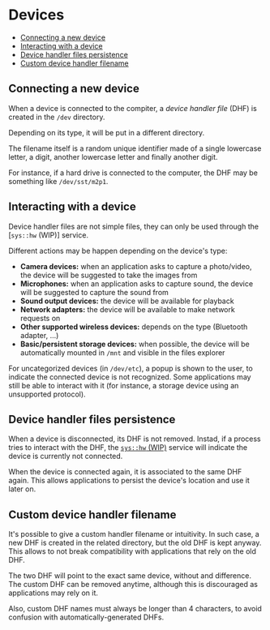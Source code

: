# Devices

- [Connecting a new device](#connecting-a-new-device)
- [Interacting with a device](#interacting-with-a-device)
- [Device handler files persistence](#device-handler-files-persistence)
- [Custom device handler filename](#custom-device-handler-filename)

## Connecting a new device

When a device is connected to the compiter, a *device handler file* (DHF) is
created in the `/dev` directory.

Depending on its type, it will be put in a different directory.

The filename itself is a random unique identifier made of a single
lowercase letter, a digit, another lowercase letter and finally
another digit.

For instance, if a hard drive is connected to the computer, the DHF may be
something like `/dev/sst/m2p1`.

## Interacting with a device

Device handler files are not simple files, they can only be used through the [`sys::hw` (WIP)] service.

Different actions may be happen depending on the device's type:

- **Camera devices:** when an application asks to capture a photo/video, the device will be suggested to take the images from
- **Microphones:** when an application asks to capture sound, the device will be suggested to capture the sound from
- **Sound output devices:** the device will be available for playback
- **Network adapters:** the device will be available to make network requests on
- **Other supported wireless devices:** depends on the type (Bluetooth adapter, ...)
- **Basic/persistent storage devices:** when possible, the device will be automatically mounted in `/mnt` and visible in the files explorer

For uncategorized devices (in `/dev/etc`), a popup is shown to the user, to indicate the connected device is not
recognized. Some applications may still be able to interact with it (for instance, a storage device using an
unsupported protocol).

## Device handler files persistence

When a device is disconnected, its DHF is not removed. Instad, if a process tries to interact with the DHF, the
[`sys::hw` (WIP)]() service will indicate the device is currently not connected.

When the device is connected again, it is associated to the same DHF again. This allows applications to persist
the device's location and use it later on.

## Custom device handler filename

It's possible to give a custom handler filename or intuitivity. In such case, a new DHF is created in the related
directory, but the old DHF is kept anyway. This allows to not break compatibility with applications that rely
on the old DHF.

The two DHF will point to the exact same device, without and difference. The custom DHF can be removed anytime,
although this is discouraged as applications may rely on it.

Also, custom DHF names must always be longer than 4 characters, to avoid confusion with automatically-generated DHFs.